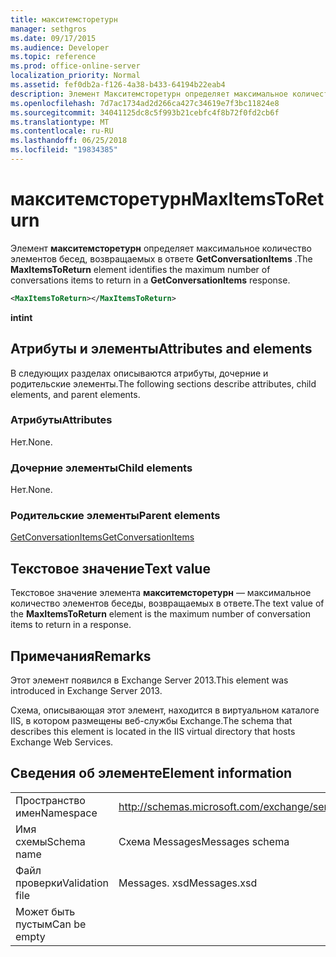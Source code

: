 ```yaml
---
title: макситемсторетурн
manager: sethgros
ms.date: 09/17/2015
ms.audience: Developer
ms.topic: reference
ms.prod: office-online-server
localization_priority: Normal
ms.assetid: fef0db2a-f126-4a38-b433-64194b22eab4
description: Элемент Макситемсторетурн определяет максимальное количество элементов бесед, возвращаемых в ответе GetConversationItems.
ms.openlocfilehash: 7d7ac1734ad2d266ca427c34619e7f3bc11824e8
ms.sourcegitcommit: 34041125dc8c5f993b21cebfc4f8b72f0fd2cb6f
ms.translationtype: MT
ms.contentlocale: ru-RU
ms.lasthandoff: 06/25/2018
ms.locfileid: "19834385"
---
```

# <a name="maxitemstoreturn"></a><span data-ttu-id="d1970-103">макситемсторетурн</span><span class="sxs-lookup"><span data-stu-id="d1970-103">MaxItemsToReturn</span></span>

<span data-ttu-id="d1970-104">Элемент **макситемсторетурн** определяет максимальное количество элементов бесед, возвращаемых в ответе **GetConversationItems** .</span><span class="sxs-lookup"><span data-stu-id="d1970-104">The **MaxItemsToReturn** element identifies the maximum number of conversations items to return in a **GetConversationItems** response.</span></span> 
  
```XML
<MaxItemsToReturn></MaxItemsToReturn>
```

 <span data-ttu-id="d1970-105">**int**</span><span class="sxs-lookup"><span data-stu-id="d1970-105">**int**</span></span>
## <a name="attributes-and-elements"></a><span data-ttu-id="d1970-106">Атрибуты и элементы</span><span class="sxs-lookup"><span data-stu-id="d1970-106">Attributes and elements</span></span>

<span data-ttu-id="d1970-107">В следующих разделах описываются атрибуты, дочерние и родительские элементы.</span><span class="sxs-lookup"><span data-stu-id="d1970-107">The following sections describe attributes, child elements, and parent elements.</span></span>
  
### <a name="attributes"></a><span data-ttu-id="d1970-108">Атрибуты</span><span class="sxs-lookup"><span data-stu-id="d1970-108">Attributes</span></span>

<span data-ttu-id="d1970-109">Нет.</span><span class="sxs-lookup"><span data-stu-id="d1970-109">None.</span></span>
  
### <a name="child-elements"></a><span data-ttu-id="d1970-110">Дочерние элементы</span><span class="sxs-lookup"><span data-stu-id="d1970-110">Child elements</span></span>

<span data-ttu-id="d1970-111">Нет.</span><span class="sxs-lookup"><span data-stu-id="d1970-111">None.</span></span>
  
### <a name="parent-elements"></a><span data-ttu-id="d1970-112">Родительские элементы</span><span class="sxs-lookup"><span data-stu-id="d1970-112">Parent elements</span></span>

[<span data-ttu-id="d1970-113">GetConversationItems</span><span class="sxs-lookup"><span data-stu-id="d1970-113">GetConversationItems</span></span>](getconversationitems.md)
  
## <a name="text-value"></a><span data-ttu-id="d1970-114">Текстовое значение</span><span class="sxs-lookup"><span data-stu-id="d1970-114">Text value</span></span>

<span data-ttu-id="d1970-115">Текстовое значение элемента **макситемсторетурн** — максимальное количество элементов беседы, возвращаемых в ответе.</span><span class="sxs-lookup"><span data-stu-id="d1970-115">The text value of the **MaxItemsToReturn** element is the maximum number of conversation items to return in a response.</span></span> 
  
## <a name="remarks"></a><span data-ttu-id="d1970-116">Примечания</span><span class="sxs-lookup"><span data-stu-id="d1970-116">Remarks</span></span>

<span data-ttu-id="d1970-117">Этот элемент появился в Exchange Server 2013.</span><span class="sxs-lookup"><span data-stu-id="d1970-117">This element was introduced in Exchange Server 2013.</span></span>
  
<span data-ttu-id="d1970-118">Схема, описывающая этот элемент, находится в виртуальном каталоге IIS, в котором размещены веб-службы Exchange.</span><span class="sxs-lookup"><span data-stu-id="d1970-118">The schema that describes this element is located in the IIS virtual directory that hosts Exchange Web Services.</span></span>
  
## <a name="element-information"></a><span data-ttu-id="d1970-119">Сведения об элементе</span><span class="sxs-lookup"><span data-stu-id="d1970-119">Element information</span></span>

|||
|:-----|:-----|
|<span data-ttu-id="d1970-120">Пространство имен</span><span class="sxs-lookup"><span data-stu-id="d1970-120">Namespace</span></span>  <br/> |http://schemas.microsoft.com/exchange/services/2006/messages  <br/> |
|<span data-ttu-id="d1970-121">Имя схемы</span><span class="sxs-lookup"><span data-stu-id="d1970-121">Schema name</span></span>  <br/> |<span data-ttu-id="d1970-122">Схема Messages</span><span class="sxs-lookup"><span data-stu-id="d1970-122">Messages schema</span></span>  <br/> |
|<span data-ttu-id="d1970-123">Файл проверки</span><span class="sxs-lookup"><span data-stu-id="d1970-123">Validation file</span></span>  <br/> |<span data-ttu-id="d1970-124">Messages. xsd</span><span class="sxs-lookup"><span data-stu-id="d1970-124">Messages.xsd</span></span>  <br/> |
|<span data-ttu-id="d1970-125">Может быть пустым</span><span class="sxs-lookup"><span data-stu-id="d1970-125">Can be empty</span></span>  <br/> ||
   

